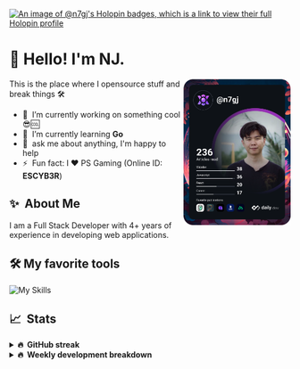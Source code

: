 [![An image of @n7gj's Holopin badges, which is a link to view their full Holopin profile](https://holopin.me/n7gj)](https://holopin.io/@n7gj)

# 👋 Hello! I'm NJ.

<a href="https://app.daily.dev/n7gj" target="_blank">
  <img
    width="192"
    align="right"
    src="https://github.com/n-jaisabai/n-jaisabai/blob/main/devcard.svg"
  />
</a>

This is the place where I opensource stuff and break things 🛠️

- 🔭 &nbsp;I’m currently working on something cool 😎🆒
- 🌱 &nbsp;I’m currently learning **Go**
- 💬 &nbsp;ask me about anything, I'm happy to help
- ⚡ &nbsp;Fun fact: I ❤️ PS Gaming (Online ID: **ESCYB3R**)

## ✨ &nbsp;About Me
  I am a Full Stack Developer with 4+ years of experience in developing web applications.</p>
  
## 🛠️ My favorite tools
![My Skills](https://skillicons.dev/icons?i=vue,go,nodejs,ts,js,python,postgres,mongodb,redis,git,docker,vscode)

## 📈 &nbsp;Stats
  
  <details>
  <summary><b>🔥 &nbsp;GitHub streak</b></summary>
  <br/>
  
  [![GitHub Streak](http://github-readme-streak-stats.herokuapp.com?user=n-jaisabai&theme=github-dark-blue&hide_border=true)](https://git.io/streak-stats)
  
  </details>
  
  <details>
  <summary><b>🔥 &nbsp;Weekly development breakdown</b></summary>
  <br/>
  
  <!--START_SECTION:waka-->

```txt
Go           9 hrs 8 mins    ██████████████▓░░░░░░░░░░   59.15 %
Python       4 hrs 41 mins   ███████▓░░░░░░░░░░░░░░░░░   30.34 %
Other        1 hr 29 mins    ██▒░░░░░░░░░░░░░░░░░░░░░░   09.69 %
YAML         3 mins          ░░░░░░░░░░░░░░░░░░░░░░░░░   00.41 %
Bash         2 mins          ░░░░░░░░░░░░░░░░░░░░░░░░░   00.25 %
```

<!--END_SECTION:waka-->
  <b>Note:</b> Top languages is only a metric of the languages my weekly code consists of and doesn't reflect experience or skill level.
  </details>

